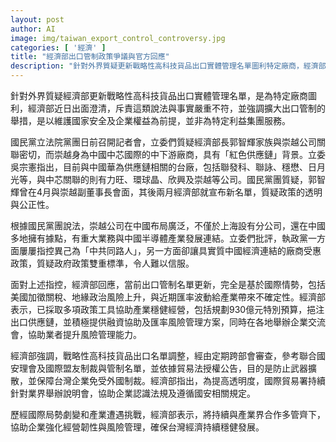 ```yaml
---
layout: post
author: AI
image: img/taiwan_export_control_controversy.jpg
categories: [ '經濟' ]
title: "經濟部出口管制政策爭議與官方回應"  
description: "針對外界質疑更新戰略性高科技貨品出口實體管理名單圖利特定廠商，經濟部出面澄清政策依據國安及國際情勢考量，並否認為特定利益集團服務。國民黨團質疑政策透明性及官商關係，提及台廠與中芯國際、中國半導體業者連結。經濟部強調所有調整皆跨部會審查，並參照國際管制名單，致力提升政策透明度，協助台灣產業強化風險管理，應對國際變局保持經濟穩健發展。"
---
```

針對外界質疑經濟部更新戰略性高科技貨品出口實體管理名單，是為特定廠商圖利，經濟部近日出面澄清，斥責這類說法與事實嚴重不符，並強調擴大出口管制的舉措，是以維護國家安全及企業權益為前提，並非為特定利益集團服務。

國民黨立法院黨團日前召開記者會，立委們質疑經濟部長郭智輝家族與崇越公司關聯密切，而崇越身為中國中芯國際的中下游廠商，具有「紅色供應鏈」背景。立委吳宗憲指出，目前與中國華為供應鏈相關的台廠，包括聯發科、聯詠、穩懋、日月光等，與中芯關聯的則有力旺、環球晶、欣興及崇越等公司。國民黨團質疑，郭智輝曾在4月與崇越副董事長會面，其後兩月經濟部就宣布新名單，質疑政策的透明與公正性。

根據國民黨團說法，崇越公司在中國布局廣泛，不僅於上海設有分公司，還在中國多地擁有據點，有重大業務與中國半導體產業發展連結。立委們批評，執政黨一方面屢屢指控異己為「中共同路人」，另一方面卻讓具實質中國經濟連結的廠商受惠政策，質疑政府政策雙重標準，令人難以信服。

面對上述指控，經濟部回應，當前出口管制名單更新，完全是基於國際情勢，包括美國加徵關稅、地緣政治風險上升，與近期匯率波動給產業帶來不確定性。經濟部表示，已採取多項政策工具協助產業穩健經營，包括規劃930億元特別預算，挹注出口供應鏈，並積極提供融資協助及匯率風險管理方案，同時在各地舉辦企業交流會，協助業者提升風險管理能力。

經濟部強調，戰略性高科技貨品出口名單調整，經由定期跨部會審查，參考聯合國安理會及國際盟友制裁與管制名單，並依據貿易法授權公告，目的是防止武器擴散，並保障台灣企業免受外國制裁。經濟部指出，為提高透明度，國際貿易署持續針對業界舉辦說明會，協助企業認識法規及遵循國安相關規定。

歷經國際局勢劇變和產業遭遇挑戰，經濟部表示，將持續與產業界合作多管齊下，協助企業強化經營韌性與風險管理，確保台灣經濟持續穩健發展。